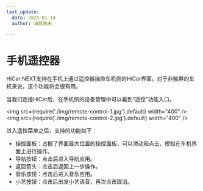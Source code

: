 ```yaml
---
last_update:
  date: 2025-01-14
  author: 油腻樵夫

---
```


# 手机遥控器  

HiCar NEXT支持在手机上通过遥控器操控车机侧的HiCar界面。对于非触屏的车机来说，这个功能将会很有用。

当我们连接HiCar后，在手机侧的设备管理中可以看到“遥控”功能入口。

<img
  src={require('./img/remote-control-1.jpg').default}
  width="400" 
/>
&nbsp;
<img
  src={require('./img/remote-control-2.jpg').default}
  width="400" 
/>

进入遥控菜单之后，支持的功能如下：

* 操控面板：占据了界面最大位置的操控面板，可以滑动和点击，模拟在车机界面上进行操作。
* 导航按钮：点击后进入导航应用。
* 返回箭头：点击后返回上一步操作。
* 音乐按钮：点击后进入音乐应用。
* 小艺按钮：点击后出发小艺语音，再次点击取消。